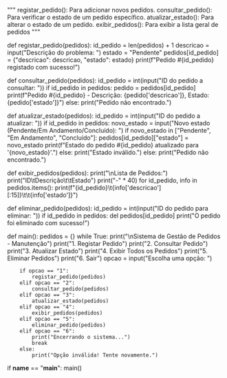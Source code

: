 
"""
registar_pedido(): Para adicionar novos pedidos.
consultar_pedido(): Para verificar o estado de um pedido específico.
atualizar_estado(): Para alterar o estado de um pedido.
exibir_pedidos(): Para exibir a lista geral de pedidos
"""    

def registar_pedido(pedidos):
    id_pedido = len(pedidos) + 1
    descricao = input("Descrição do problema: ")
    estado = "Pendente"
    pedidos[id_pedido] = {"descricao": descricao, "estado": estado}
    print(f"Pedido #{id_pedido} registado com sucesso!")

def consultar_pedido(pedidos):
    id_pedido = int(input("ID do pedido a consultar: "))
    if id_pedido in pedidos:
        pedido = pedidos[id_pedido]
        print(f"Pedido #{id_pedido} - Descrição: {pedido['descricao']}, Estado: {pedido['estado']}")
    else:
        print("Pedido não encontrado.")

def atualizar_estado(pedidos):
    id_pedido = int(input("ID do pedido a atualizar: "))
    if id_pedido in pedidos:
        novo_estado = input("Novo estado (Pendente/Em Andamento/Concluído): ")
        if novo_estado in ["Pendente", "Em Andamento", "Concluído"]:
            pedidos[id_pedido]["estado"] = novo_estado
            print(f"Estado do pedido #{id_pedido} atualizado para '{novo_estado}'.")
        else:
            print("Estado inválido.")
    else:
        print("Pedido não encontrado.")

def exibir_pedidos(pedidos):
    print("\nLista de Pedidos:")
    print("ID\tDescrição\t\tEstado")
    print("-" * 40)
    for id_pedido, info in pedidos.items():
        print(f"{id_pedido}\t{info['descricao'][:15]}\t\t{info['estado']}")

def eliminar_pedido(pedidos):
    id_pedido = int(input("ID do pedido para eliminar: "))
    if id_pedido in pedidos:
        del pedidos[id_pedido]
        print("O pedido foi eliminado com sucesso!")

def main():
    pedidos = {}
    while True:
        print("\nSistema de Gestão de Pedidos - Manutenção")
        print("1. Registar Pedido")
        print("2. Consultar Pedido")
        print("3. Atualizar Estado")
        print("4. Exibir Todos os Pedidos")
        print("5. Eliminar Pedidos")
        print("6. Sair")
        opcao = input("Escolha uma opção: ")

        if opcao == "1":
            registar_pedido(pedidos)
        elif opcao == "2":
            consultar_pedido(pedidos)
        elif opcao == "3":
            atualizar_estado(pedidos)
        elif opcao == "4":
            exibir_pedidos(pedidos)
        elif opcao == "5":
            eliminar_pedido(pedidos)
        elif opcao == "6":
            print("Encerrando o sistema...")
            break
        else:
            print("Opção inválida! Tente novamente.")

if __name__ == "__main__":
    main()
